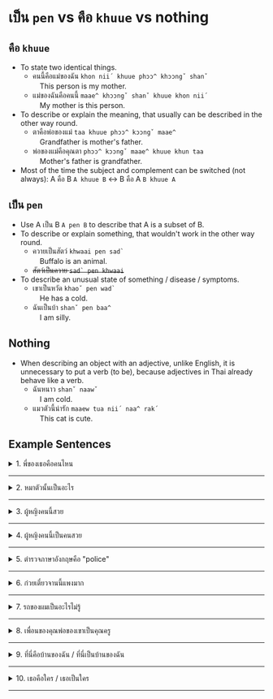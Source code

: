 # เป็น `pen` vs คือ `khuue` vs nothing

## คือ `khuue`
- To state two identical things.
  - คนนี้คือแม่ของฉัน `khon nii´ khuue phɔɔ^ khɔɔngˇ shanˇ`<br />　This person is my mother.
  - แม่ของฉันคือคนนี้ `maae^ khɔɔngˇ shanˇ khuue khon nii´`<br />　My mother is this person.
- To describe or explain the meaning, that usually can be described in the other way round.
  - ตาคือพ่อของแม่ `taa khuue phɔɔ^ kɔɔngˇ maae^`<br />　Grandfather is mother's father.
  - พ่อของแม่คือคุณตา `phɔɔ^ kɔɔngˇ maae^ khuue khun taa`<br />　Mother's father is grandfather.
- Most of the time the subject and complement can be switched (not always): A คือ B `A khuue B` <-> B คือ A `B khuue A`

## เป็น `pen`
- Use A เป็น B `A pen B` to describe that A is a subset of B.
- To describe or explain something, that wouldn't work in the other way round.
  - ควายเป็นสัตว์ ``khwaai pen sad` ``<br />　Buffalo is an animal.
  - ~~สัตว์เป็นควาย ``sad` pen khwaai``<br />~~
- To describe an unusual state of something / disease / symptoms.
  - เขาเป็นหวัด ``khaoˇ pen wad` ``<br />　He has a cold.
  - ฉันเป็นบ้า `shanˇ pen baa^`<br />　I am silly.

## Nothing
- When describing an object with an adjective, unlike English, it is unnecessary to put a verb (to be), because adjectives in Thai already behave like a verb.
  - ฉันหนาว `shanˇ naawˇ`<br />　I am cold.
  - แมวตัวนี้น่ารัก `maaew tua nii´ naa^ rak´`<br />　This cat is cute.

## Example Sentences

<details>
  <summary>1. พี่ของเธอคือคนไหน</summary>
  <details>
    <summary><code>phii^ kɔɔngˇ thooe khuee khon naiˇ`</code></summary>
    Which one is your elder sibling?
  </details>
</details>

---

<details>
  <summary>2. หมาตัวนั้นเป็นอะไร</summary>
  <details>
    <summary><code>maaˇ tua nan´ pen a` rai</code></summary>
    What happened to that dog? / What's wrong with that dog?
  </details>
</details>

---

<details>
  <summary>3. ผู้หญิงคนนี้สวย</summary>
  <details>
    <summary><code>phuu^ yingˇ khon nii´ suaiˇ</code></summary>
    This woman is beautiful.
  </details>
</details>

---

<details>
  <summary>4. ผู้หญิงคนนี้เป็นคนสวย</summary>
  <details>
    <summary><code>phuu^ yingˇ khon nii´ pen khon suaiˇ</code></summary>
    This woman is a beautiful person.
  </details>
</details>

---

<details>
  <summary>5. ตำรวจภาษาอังกฤษคือ "police"</summary>
  <details>
    <summary><code>tam ruad` phaa saaˇ ang krid` khuue "police"</code></summary>
    A police in English is "police".
  </details>
</details>

---

<details>
  <summary>6. ก๋วยเตี๋ยวจานนี้แพงมาก</summary>
  <details>
    <summary><code>guaiˇ tiawˇ chaan nii´ phaaeng maak^</code></summary>
    This plate of noodles is very expensive.
  </details>
</details>

---

<details>
  <summary>7. รถของผมเป็นอะไรไม่รู้</summary>
  <details>
    <summary><code>rod´ khɔɔngˇ phomˇ pen a` rai mai^ ruu´</code></summary>
    I don't know what happened to my car. / I don't know what's wrong with my car. / There is something wrong with my car.
  </details>
</details>

---

<details>
  <summary>8. เพื่อนของคุณพ่อของเขาเป็นคุณครู</summary>
  <details>
    <summary><code>phuean^ khɔɔngˇ khun phɔɔ^ khɔɔngˇ khaoˇ pen khun khruu</code></summary>
    His father's friend is a teacher.
  </details>
</details>

---

<details>
  <summary>9. ที่นี่คือบ้านของฉัน / ที่นี่เป็นบ้านของฉัน</summary>
  <details>
    <summary><code>thii^ nii^ khuue baan^ khɔɔˇng shanˇ</code> / <code>thii^ nii^ pen baan^ khɔɔngˇ shanˇ</code></summary>
    This place is my home.
  </details>
</details>

---

<details>
  <summary>10. เธอคือใคร / เธอเป็นใคร</summary>
  <details>
    <summary><code>thooe khuue khrai</code> / <code>thooe pen khrai</code></summary>
    Who are you?
  </details>
</details>

---
